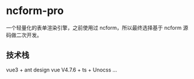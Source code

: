 # ncform-pro
一个轻量化的表单渲染引擎，之前使用过 ncform，所以最终选择基于 ncform 源码做二次开发。

## 技术栈
vue3 + ant design vue V4.7.6 + ts + Unocss ...
